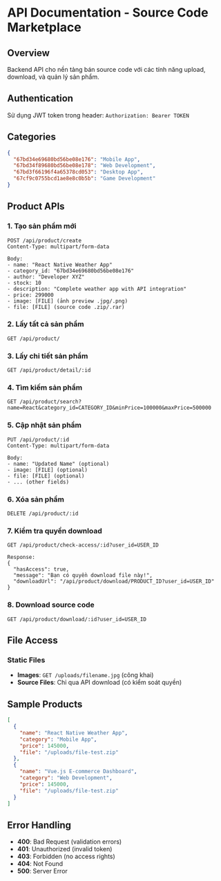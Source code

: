 # API Documentation - Source Code Marketplace

## Overview

Backend API cho nền tảng bán source code với các tính năng upload, download, và quản lý sản phẩm.

## Authentication

Sử dụng JWT token trong header: `Authorization: Bearer TOKEN`

## Categories

```json
{
  "67bd34e69680bd56be08e176": "Mobile App",
  "67bd34f89680bd56be08e178": "Web Development",
  "67bd3f66196f4a65378cd053": "Desktop App",
  "67cf9c0755bcd1ae8e8c0b5b": "Game Development"
}
```

## Product APIs

### 1. Tạo sản phẩm mới

```http
POST /api/product/create
Content-Type: multipart/form-data

Body:
- name: "React Native Weather App"
- category_id: "67bd34e69680bd56be08e176"
- author: "Developer XYZ"
- stock: 10
- description: "Complete weather app with API integration"
- price: 299000
- image: [FILE] (ảnh preview .jpg/.png)
- file: [FILE] (source code .zip/.rar)
```

### 2. Lấy tất cả sản phẩm

```http
GET /api/product/
```

### 3. Lấy chi tiết sản phẩm

```http
GET /api/product/detail/:id
```

### 4. Tìm kiếm sản phẩm

```http
GET /api/product/search?name=React&category_id=CATEGORY_ID&minPrice=100000&maxPrice=500000
```

### 5. Cập nhật sản phẩm

```http
PUT /api/product/:id
Content-Type: multipart/form-data

Body:
- name: "Updated Name" (optional)
- image: [FILE] (optional)
- file: [FILE] (optional)
- ... (other fields)
```

### 6. Xóa sản phẩm

```http
DELETE /api/product/:id
```

### 7. Kiểm tra quyền download

```http
GET /api/product/check-access/:id?user_id=USER_ID

Response:
{
  "hasAccess": true,
  "message": "Bạn có quyền download file này!",
  "downloadUrl": "/api/product/download/PRODUCT_ID?user_id=USER_ID"
}
```

### 8. Download source code

```http
GET /api/product/download/:id?user_id=USER_ID
```

## File Access

### Static Files

- **Images**: `GET /uploads/filename.jpg` (công khai)
- **Source Files**: Chỉ qua API download (có kiểm soát quyền)

## Sample Products

```json
[
  {
    "name": "React Native Weather App",
    "category": "Mobile App",
    "price": 145000,
    "file": "/uploads/file-test.zip"
  },
  {
    "name": "Vue.js E-commerce Dashboard",
    "category": "Web Development",
    "price": 145000,
    "file": "/uploads/file-test.zip"
  }
]
```

## Error Handling

- **400**: Bad Request (validation errors)
- **401**: Unauthorized (invalid token)
- **403**: Forbidden (no access rights)
- **404**: Not Found
- **500**: Server Error
